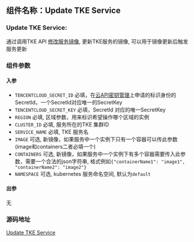## 组件名称：Update TKE Service

### Update TKE Service:

通过调用TKE API [修改服务镜像](https://cloud.tencent.com/document/api/457/9630), 更新TKE服务的镜像, 可以用于镜像更新后触发服务更新

### 组件参数
#### 入参

- `TENCENTCLOUD_SECRET_ID` 必填，在[云API密钥管理](https://console.cloud.tencent.com/cam/capi)上申请的标识身份的SecretId，一个SecretId对应唯一的SecretKey
- `TENCENTCLOUD_SECRET_KEY` 必填，SecretId 对应的唯一SecretKey
- `REGION` 必填, 区域参数，用来标识希望操作哪个区域的实例
- `CLUSTER_ID` 必填, 服务所在的TKE 集群ID
- `SERVICE_NAME` 必填, TKE 服务名
- `IMAGE` 可选, 新镜像，如果服务中一个实例下只有一个容器可以传此参数(image和containers二者必填一个)
- `CONTAINERS` 可选, 新镜像，如果服务中一个实例下有多个容器需要传入此参数，需要一个合法的json字符串, 格式例如`{"containerName1": "image1", "containerName2": "image2"}`
- `NAMESPACE` 可选, kubernetes 服务命名空间, 默认为`default`

#### 出参
无

### 源码地址

[Update TKE Service](https://github.com/tencentyun/workflow-components/tree/master/container/update_tke_service)
